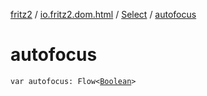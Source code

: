 [fritz2](../../index.md) / [io.fritz2.dom.html](../index.md) / [Select](index.md) / [autofocus](./autofocus.md)

# autofocus

`var autofocus: Flow<`[`Boolean`](https://kotlinlang.org/api/latest/jvm/stdlib/kotlin/-boolean/index.html)`>`